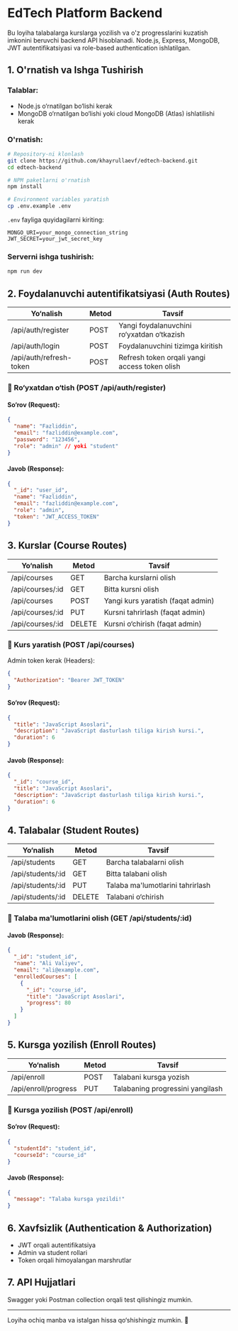 # EdTech Platform Backend

Bu loyiha talabalarga kurslarga yozilish va o'z progresslarini kuzatish imkonini beruvchi backend API hisoblanadi. Node.js, Express, MongoDB, JWT autentifikatsiyasi va role-based authentication ishlatilgan.

## 1. O'rnatish va Ishga Tushirish

### Talablar:
- Node.js o‘rnatilgan bo‘lishi kerak
- MongoDB o‘rnatilgan bo‘lishi yoki cloud MongoDB (Atlas) ishlatilishi kerak

### O'rnatish:
```sh
# Repository-ni klonlash
git clone https://github.com/khayrullaevf/edtech-backend.git
cd edtech-backend

# NPM paketlarni o'rnatish
npm install

# Environment variables yaratish
cp .env.example .env
```

`.env` fayliga quyidagilarni kiriting:
```
MONGO_URI=your_mongo_connection_string
JWT_SECRET=your_jwt_secret_key
```

### Serverni ishga tushirish:
```sh
npm run dev
```

## 2. Foydalanuvchi autentifikatsiyasi (Auth Routes)

| Yo‘nalish | Metod | Tavsif |
|-----------|--------|-------------------------------|
| /api/auth/register | POST | Yangi foydalanuvchini ro‘yxatdan o‘tkazish |
| /api/auth/login | POST | Foydalanuvchini tizimga kiritish |
| /api/auth/refresh-token | POST | Refresh token orqali yangi access token olish |

### 🔹 Ro‘yxatdan o‘tish (POST /api/auth/register)
#### So‘rov (Request):
```json
{
  "name": "Fazliddin",
  "email": "fazliddin@example.com",
  "password": "123456",
  "role": "admin" // yoki "student"
}
```
#### Javob (Response):
```json
{
  "_id": "user_id",
  "name": "Fazliddin",
  "email": "fazliddin@example.com",
  "role": "admin",
  "token": "JWT_ACCESS_TOKEN"
}
```

## 3. Kurslar (Course Routes)

| Yo‘nalish | Metod | Tavsif |
|-----------|--------|------------------------------|
| /api/courses | GET | Barcha kurslarni olish |
| /api/courses/:id | GET | Bitta kursni olish |
| /api/courses | POST | Yangi kurs yaratish (faqat admin) |
| /api/courses/:id | PUT | Kursni tahrirlash (faqat admin) |
| /api/courses/:id | DELETE | Kursni o‘chirish (faqat admin) |

### 🔹 Kurs yaratish (POST /api/courses)
Admin token kerak (Headers):
```json
{
  "Authorization": "Bearer JWT_TOKEN"
}
```
#### So‘rov (Request):
```json
{
  "title": "JavaScript Asoslari",
  "description": "JavaScript dasturlash tiliga kirish kursi.",
  "duration": 6
}
```
#### Javob (Response):
```json
{
  "_id": "course_id",
  "title": "JavaScript Asoslari",
  "description": "JavaScript dasturlash tiliga kirish kursi.",
  "duration": 6
}
```

## 4. Talabalar (Student Routes)

| Yo‘nalish | Metod | Tavsif |
|-----------|--------|--------------------------------|
| /api/students | GET | Barcha talabalarni olish |
| /api/students/:id | GET | Bitta talabani olish |
| /api/students/:id | PUT | Talaba ma'lumotlarini tahrirlash |
| /api/students/:id | DELETE | Talabani o‘chirish |

### 🔹 Talaba ma'lumotlarini olish (GET /api/students/:id)
#### Javob (Response):
```json
{
  "_id": "student_id",
  "name": "Ali Valiyev",
  "email": "ali@example.com",
  "enrolledCourses": [
    {
      "_id": "course_id",
      "title": "JavaScript Asoslari",
      "progress": 80
    }
  ]
}
```

## 5. Kursga yozilish (Enroll Routes)

| Yo‘nalish | Metod | Tavsif |
|-------------------|--------|---------------------------------|
| /api/enroll | POST | Talabani kursga yozish |
| /api/enroll/progress | PUT | Talabaning progressini yangilash |

### 🔹 Kursga yozilish (POST /api/enroll)
#### So‘rov (Request):
```json
{
  "studentId": "student_id",
  "courseId": "course_id"
}
```
#### Javob (Response):
```json
{
  "message": "Talaba kursga yozildi!"
}
```

## 6. Xavfsizlik (Authentication & Authorization)
- JWT orqali autentifikatsiya
- Admin va student rollari
- Token orqali himoyalangan marshrutlar

## 7. API Hujjatlari
Swagger yoki Postman collection orqali test qilishingiz mumkin.

---
Loyiha ochiq manba va istalgan hissa qo‘shishingiz mumkin. 🚀

